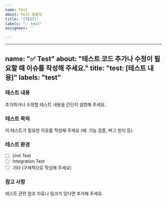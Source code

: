 ```yaml
---
name: Test
about: Test 템플릿
title: "[TEST]"
labels: "✅ test"
assignees: ''

---
```


---
name: "✅ Test"
about: "테스트 코드 추가나 수정이 필요할 때 이슈를 작성해 주세요."
title: "test: [테스트 내용]"
labels: "test"
---

### 테스트 내용
추가하거나 수정할 테스트 내용을 간단히 설명해 주세요.

### 테스트 목적
이 테스트가 필요한 이유를 작성해 주세요 (예: 기능 검증, 버그 방지 등).

### 테스트 환경
- [ ] Unit Test
- [ ] Integration Test
- [ ] 기타 (구체적으로 작성해 주세요)

### 참고 사항
테스트 관련 참조 자료나 링크가 있다면 추가해 주세요.
